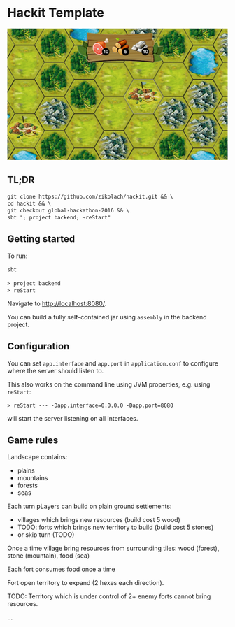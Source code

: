 # Hackit Template

![screenshot](screenshot.png)

## TL;DR

```
git clone https://github.com/zikolach/hackit.git && \
cd hackit && \
git checkout global-hackathon-2016 && \
sbt "; project backend; ~reStart"                 
```

## Getting started

To run:

```
sbt

> project backend
> reStart
```

Navigate to [http://localhost:8080/](http://localhost:8080/).

You can build a fully self-contained jar using `assembly` in the backend project.

## Configuration

You can set `app.interface` and `app.port` in `application.conf` to configure where the server
should listen to.

This also works on the command line using JVM properties, e.g. using `reStart`:

```
> reStart --- -Dapp.interface=0.0.0.0 -Dapp.port=8080
```

will start the server listening on all interfaces.


## Game rules

Landscape contains:
- plains
- mountains
- forests
- seas

Each turn pLayers can build on plain ground settlements:
- villages which brings new resources (build cost 5 wood)
- TODO: forts which brings new territory to build (build cost 5 stones)
- or skip turn (TODO)

Once a time village bring resources from surrounding tiles: wood (forest), stone (mountain), food (sea)

Each fort consumes food once a time

Fort open territory to expand (2 hexes each direction).

TODO: Territory which is under control of 2+ enemy forts cannot bring resources.

...